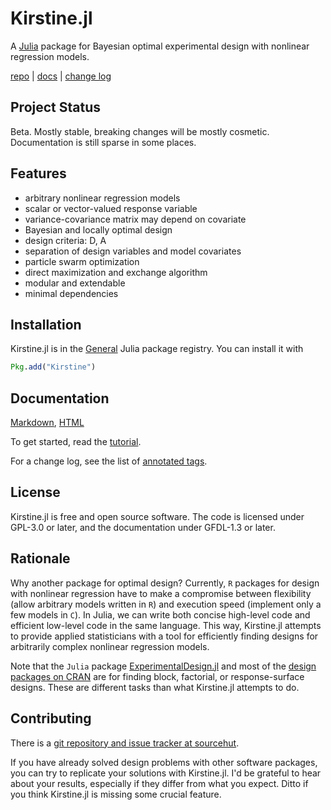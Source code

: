 # Kirstine.jl

<!-- SPDX-FileCopyrightText: 2023 Ludger Sandig <sandig@statistik.tu-dortmund.de> -->
<!-- SPDX-License-Identifier: GFDL-1.3-or-later -->

A [Julia][julia-url] package for Bayesian optimal experimental design with nonlinear regression models.

[repo][repo-url] | [docs][docs-url] | [change log][change-url]

[julia-url]: https://julialang.org
[repo-url]: https://sr.ht/~lsandig/Kirstine.jl/
[docs-url]: https://lsandig.srht.site/Kirstine.jl/index.html
[change-url]: https://git.sr.ht/~lsandig/Kirstine.jl/refs

## Project Status

Beta.
Mostly stable, breaking changes will be mostly cosmetic.
Documentation is still sparse in some places.

## Features

- arbitrary nonlinear regression models
- scalar or vector-valued response variable
- variance-covariance matrix may depend on covariate
- Bayesian and locally optimal design
- design criteria: D, A
- separation of design variables and model covariates
- particle swarm optimization
- direct maximization and exchange algorithm
- modular and extendable
- minimal dependencies

## Installation

Kirstine.jl is in the [General](https://github.com/JuliaRegistries/General) Julia package registry.
You can install it with

```julia
Pkg.add("Kirstine")
```

## Documentation

[Markdown](docs/src/), [HTML][docs-url]

To get started, read the [tutorial](https://lsandig.srht.site/Kirstine.jl/tutorial.html).

For a change log,
see the list of [annotated tags][change-url].

## License

Kirstine.jl is free and open source software.
The code is licensed under GPL-3.0 or later,
and the documentation under GFDL-1.3 or later.

## Rationale

Why another package for optimal design?
Currently, `R` packages for design with nonlinear regression have to make a compromise between flexibility
(allow arbitrary models written in `R`)
and execution speed
(implement only a few models in `C`).
In Julia, we can write both concise high-level code and efficient low-level code in the same language.
This way,
Kirstine.jl attempts to provide applied statisticians with a tool
for efficiently finding designs for arbitrarily complex nonlinear regression models.

Note that the `Julia` package [ExperimentalDesign.jl][edjl-url]
and most of the [design packages on CRAN][craned-url]
are for finding block, factorial, or response-surface designs.
These are different tasks than what Kirstine.jl attempts to do.

[edjl-url]: https://github.com/phrb/ExperimentalDesign.jl
[craned-url]: https://cran.r-project.org/view=ExperimentalDesign

## Contributing

There is a [git repository and issue tracker at sourcehut][repo-url].

If you have already solved design problems with other software packages,
you can try to replicate your solutions with Kirstine.jl.
I'd be grateful to hear about your results,
especially if they differ from what you expect.
Ditto if you think Kirstine.jl is missing some crucial feature.
